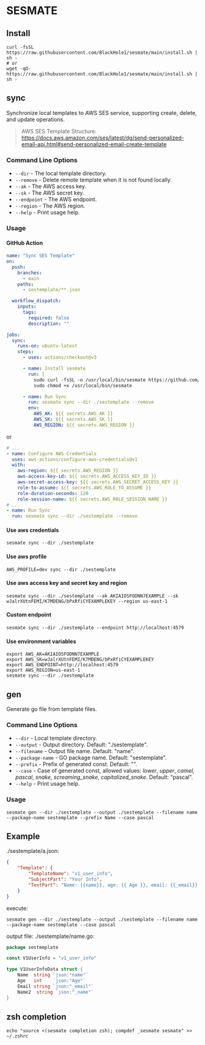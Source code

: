 # SESMATE

## Install

```shell
curl -fsSL https://raw.githubusercontent.com/BlackHole1/sesmate/main/install.sh | sh -
# or
wget -qO- https://raw.githubusercontent.com/BlackHole1/sesmate/main/install.sh | sh -
```

## sync

Synchronize local templates to AWS SES service, supporting create, delete, and update operations.

> AWS SES Template Structure: https://docs.aws.amazon.com/ses/latest/dg/send-personalized-email-api.html#send-personalized-email-create-template

### Command Line Options

- `--dir` - The local template directory.
- `--remove` - Delete remote template when it is not found locally.
- `--ak` - The AWS access key.
- `--sk` - The AWS secret key.
- `--endpoint` - The AWS endpoint.
- `--region` - The AWS region.
- `--help` - Print usage help.

### Usage

#### GitHub Action

```yaml
name: "Sync SES Template"
on:
  push:
    branches:
      - main
    paths:
      - sestemplate/**.json

  workflow_dispatch:
    inputs:
      tags:
        required: false
        description: ""

jobs:
  sync:
    runs-on: ubuntu-latest
    steps:
      - uses: actions/checkout@v3

      - name: Install sesmate
        run: |
          sudo curl -fsSL -o /usr/local/bin/sesmate https://github.com/BlackHole1/sesmate/releases/latest/download/sesmate-linux-amd64
          sudo chmod +x /usr/local/bin/sesmate

      - name: Run Sync
        run: sesmate sync --dir ./sestemplate --remove
        env:
          AWS_AK: ${{ secrets.AWS_AK }}
          AWS_SK: ${{ secrets.AWS_SK }}
          AWS_REGION: ${{ secrets.AWS_REGION }}
```

or

```yaml
# ...
- name: Configure AWS Credentials
  uses: aws-actions/configure-aws-credentials@v1
  with:
    aws-region: ${{ secrets.AWS_REGION }}
    aws-access-key-id: ${{ secrets.AWS_ACCESS_KEY_ID }}
    aws-secret-access-key: ${{ secrets.AWS_SECRET_ACCESS_KEY }}
    role-to-assume: ${{ secrets.AWS_ROLE_TO_ASSUME }}
    role-duration-seconds: 120
    role-session-name: ${{ secrets.AWS_ROLE_SESSION_NAME }}
# ...
- name: Run Sync
  run: sesmate sync --dir ./sestemplate --remove
```

#### Use aws credentials

```shell
sesmate sync --dir ./sestemplate
```

#### Use aws profile

```shell
AWS_PROFILE=dev sync --dir ./sestemplate
```

#### Use aws access key and secret key and region

```shell
sesmate sync --dir ./sestemplate --ak AKIAIOSFODNN7EXAMPLE --sk wJalrXUtnFEMI/K7MDENG/bPxRfiCYEXAMPLEKEY --region us-east-1
```

#### Custom endpoint

```shell
sesmate sync --dir ./sestemplate --endpoint http://localhost:4579
```

#### Use environment variables

```shell
export AWS_AK=AKIAIOSFODNN7EXAMPLE
export AWS_SK=wJalrXUtnFEMI/K7MDENG/bPxRfiCYEXAMPLEKEY
export AWS_ENDPOINT=http://localhost:4579
export AWS_REGION=us-east-1
sesmate sync --dir ./sestemplate
```

## gen

Generate go file from template files.

### Command Line Options

- `--dir` - Local template directory.
- `--output` - Output directory. Default: "./sestemplate".
- `--filename` - Output file name. Default: "name".
- `--package-name` - GO package name. Default: "sestemplate".
- `--prefix` - Prefix of generated const. Default: "".
- `--case` - Case of generated const, allowed values: *lower*, *upper*, *camel*, *pascal*, *snake*, *screaming_snake*, *capitalized_snake*. Default: "pascal".
- `--help` - Print usage help.

### Usage

```shell
sesmate gen --dir ./sestemplate --output ./sestemplate --filename name --package-name sestemplate --prefix Name --case pascal
```

## Example

./sestemplate/a.json:
```json
{
    "Template": {
        "TemplateName": "v1_user_info",
        "SubjectPart": "Your Info",
        "TextPart": "Name: {{name}}, age: {{ Age }}, email: {{_email}}, nickname: {{_name}}"
    }
}
```

execute:
```shell
sesmate gen --dir ./sestemplate --output ./sestemplate --filename name --package-name sestemplate --case pascal
```

output file: ./sestemplate/name.go:
```go
package sestemplate

const V1UserInfo = "v1_user_info"

type V1UserInfoData struct {
	Name  string `json:"name"`
    Age   int    `json:"Age"`
    Email string `json:"_email"`
    Name2  string `json:"_name"`
}
```

## zsh completion
```shell
echo "source <(sesmate completion zsh); compdef _sesmate sesmate" >> ~/.zshrc
```
